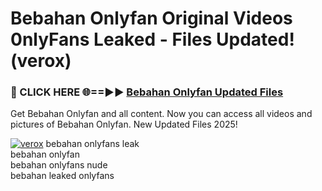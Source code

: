 # Bebahan Onlyfan Original Videos 0nlyFans Leaked - Files Updated! (verox)

<h3>🔴 CLICK HERE 🌐==►► <a href="https://tinyurl.com/2jnfzry5" rel="nofollow">Bebahan Onlyfan Updated Files</a></h3>

Get Bebahan Onlyfan and all content. Now you can access all videos and pictures of Bebahan Onlyfan. New Updated Files 2025!

[![verox](https://i.imgur.com/GyGTBgg.gif)](https://tinyurl.com/2jnfzry5)
bebahan onlyfans leak<br>
bebahan onlyfan<br>
bebahan onlyfans nude<br>
bebahan leaked onlyfans